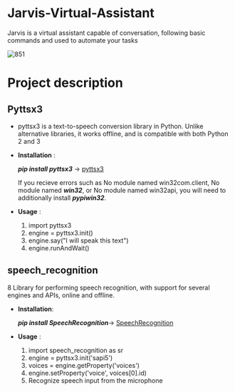 # Jarvis-Virtual-Assistant
Jarvis is a  virtual assistant capable of conversation, following basic commands and used to automate your tasks 

![851](https://user-images.githubusercontent.com/77189196/116514535-ca02eb00-a8e8-11eb-9942-eb87876be42d.jpg)

# Project description

## Pyttsx3 

- pyttsx3 is a text-to-speech conversion library in Python. Unlike alternative libraries, it works offline, and is compatible with both Python 2 and 3

- **Installation** :

   ***pip install pyttsx3*** -> [pyttsx3](https://pypi.org/project/pyttsx3/)

   If you recieve errors such as No module named win32com.client, No module named ***win32***, or No module named win32api, you will need to additionally install ***pypiwin32***.

- **Usage** :

  1. import pyttsx3
  2. engine = pyttsx3.init()
  3. engine.say("I will speak this text")
  4. engine.runAndWait()
  
  
## speech_recognition
  8 Library for performing speech recognition, with support for several engines and APIs, online and offline.
  
- **Installation**:

  ***pip install SpeechRecognition***-> [SpeechRecognition](https://pypi.org/project/SpeechRecognition/)
  
 - **Usage** :
   1. import speech_recognition as sr
   2. engine = pyttsx3.init('sapi5')
   3. voices = engine.getProperty('voices')
   4. engine.setProperty('voice', voices[0].id)
   5. Recognize speech input from the microphone







